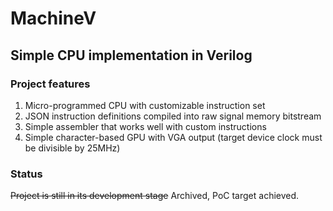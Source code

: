 
# MachineV
## Simple CPU implementation in Verilog
### Project features
1. Micro-programmed CPU with customizable instruction set
2. JSON instruction definitions compiled into raw signal memory bitstream
3. Simple assembler that works well with custom instructions
4. Simple character-based GPU with VGA output (target device clock must be divisible by 25MHz)
### Status
~~Project is still in its development stage~~ Archived, PoC target achieved.
